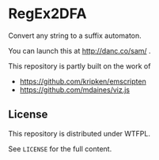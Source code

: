 # RegEx2DFA

Convert any string to a suffix automaton.

You can launch this at http://danc.co/sam/ .

This repository is partly built on the work of

* https://github.com/kripken/emscripten
* https://github.com/mdaines/viz.js

## License

This repository is distributed under WTFPL.

See `LICENSE` for the full content.
